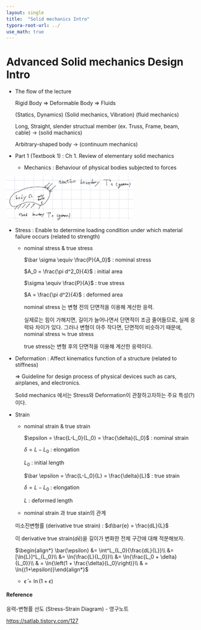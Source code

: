 ```yaml
---
layout: single
title:  "Solid mechanics Intro"
typora-root-url: ../
use_math: true
---
```


# Advanced Solid mechanics Design Intro

- The flow of the lecture

  Rigid Body       $\Rightarrow$                    Deformable Body                            $\Rightarrow$                Fluids

  (Statics,  Dynamics)             (Solid mechanics, Vibration)                           (fluid mechanics)

  

  Long, Straight, slender   structual member (ex. Truss, Frame, beam, cable) $\rightarrow$ (solid machanics)

  Arbitrary-shaped body $\rightarrow$ (continuum mechanics)



- Part 1 (Textbook 1) : Ch 1. Review of elementary solid mechanics
  - Mechanics : Behaviour of physical bodies subjected to forces

<img src="/images/2023-08-28-Solid mechanics Intro/image-20230828154138938.png" alt="image-20230828154138938" style="zoom:33%;" />

  - Stress : Enable to determine loading condition under which material failure occurs (related to strength)

    - nominal stress & true stress

      $\bar \sigma \equiv \frac{P}{A_0}$ : nominal stress

      $A_0 = \frac{\pi d^2_0}{4}$ : initial area

      
      
      $\sigma \equiv \frac{P}{A}$ : true stress
      
      $A = \frac{\pi d^2}{4}$ : deformed area
      
      
      
      nominal stress 는 변형 전의 단면적을 이용해 계산한 응력.
      
      실제로는 힘이 가해지면, 길이가 늘어나면서  단면적이 조금 줄어들므로, 실제 응력돠 차이가 있다.
      그러나 변형이 아주 작다면, 단면적이 비슷하기 때문에, nominal stress $\fallingdotseq$ true stress
      
      true stress는 변형 후의 단면적을 이용해 계산한 응력이다. 


  - Deformation : Affect kinematics function of a structure (related to stiffness)

    $\Rightarrow$ Guideline for design process of physical devices such as cars, airplanes, and electronics.
    
    
    
    Solid mechanics 에서는 Stress와 Deformation이 관찰하고자하는 주요 특성(?)이다.

- Strain

  - nominal strain & true strain

    $\epsilon = \frac{L-L_0}{L_0} = \frac{\delta}{L_0}$ : nominal strain

    $\delta = L-L_0$ : elongation

    $L_0$ : initial length

    $\bar \epsilon = \frac{L-L_0}{L} = \frac{\delta}{L}$ : true strain

    $\delta = L-L_0$ : elongation

    $L$ : deformed length
  
  -  nominal strain 과 true stain의 관계
  
    미소진변형률 (derivative true strain) : $d\bar{e} = \frac{dL}{L}$
  
    이 derivative true strain($d\bar{e}$)을 길이가 변화한 전체 구간에 대해 적분해보자.
  
    $\begin{align*}
    \bar{\epsilon} &= \int^L_{L_0}{\frac{dL}{L}}\\
    &=[\ln{L}]^L_{L_0}\\
    &= \ln{\frac{L}{L_0}}\\
    &= \ln{\frac{L_0 + \delta}{L_0}}\\
    & = \ln{\left(1 + \frac{\delta}{L_0}\right)}\\
    & = \ln{(1+\epsilon)}\end{align*}$
  
  - $\bar{\epsilon} = \ln(1 + \epsilon)$
  
    

#### Reference

응력-변형률 선도 (Stress-Strain Diagram)  - 영구노트

https://satlab.tistory.com/127